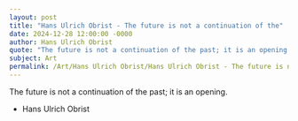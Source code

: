 ```yaml
---
layout: post
title: "Hans Ulrich Obrist - The future is not a continuation of the"
date: 2024-12-28 12:00:00 -0000
author: Hans Ulrich Obrist
quote: "The future is not a continuation of the past; it is an opening."
subject: Art
permalink: /Art/Hans Ulrich Obrist/Hans Ulrich Obrist - The future is not a continuation of the
---
```


The future is not a continuation of the past; it is an opening.

- Hans Ulrich Obrist
